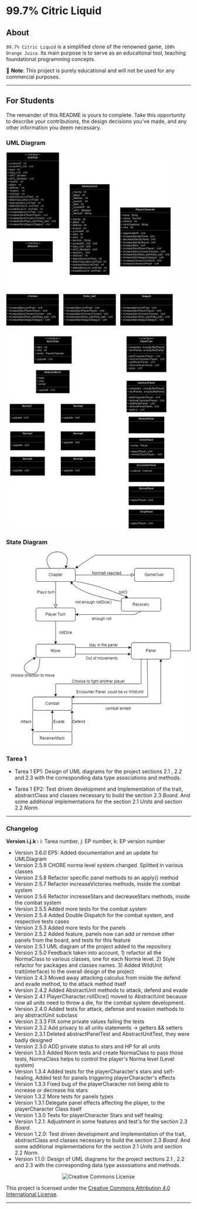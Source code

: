 # 99.7% Citric Liquid

## About

`99.7% Citric Liquid` is a simplified clone of the renowned game, `100% Orange Juice`. Its main
purpose is to serve as an educational tool, teaching foundational programming concepts.

📢 **Note**: This project is purely educational and will not be used for any commercial purposes.

---

## For Students

The remainder of this README is yours to complete. Take this opportunity to describe your
contributions, the design decisions you've made, and any other information you deem necessary.

### UML Diagram
![UML Diagram](/imagenes/UML99OrangeUiceDiagram.png  "UML Diagram")

### State Diagram
![Diagrama de estados](/imagenes/diagrama_estados2.png)

### Tarea 1

- Tarea 1 EP1: Design of UML diagrams for the project sections 2.1 , 2.2 and 2.3 with the corresponding data type associations and methods.

- Tarea 1 EP2: Test driven development and Implementation of the trait, abstractClass and classes necessary to build the section 2.3 _Board_. And some additional implementations for the section 2.1 _Units_ and section 2.2 _Norm_.

<hr>


### Changelog

**Version i.j.k :** i: Tarea number, j: EP number, k: EP version number

- Version 3.6.0 EP5: Added documentation and an update for UMLDiagram
- Version 2.5.9 CHORE norma level system changed. Splitted in various classes
- Version 2.5.8 Refactor specific panel methods to an apply() method
- Version 2.5.7 Refactor increaseVictories methods, inside the combat system
- Version 2.5.6 Refactor increaseStars and decreaseStars methods, inside the combat system
- Version 2.5.5 Added more tests for the combat system
- Version 2.5.4 Added Double Dispatch for the combat system, and respective tests cases
- Version 2.5.3 Added more tests for the panels
- Version 2.5.2 Added feature, panels now can add or remove other panels from the board, and tests for this feature
- Version 2.5.1 UML diagram of the project added to the repository
- Version 2.5.0 Feedback taken into account, 1) refactor all the NormaClass to various classes, one for each Norma level. 2) Style refactor for packages and classes names. 3) Added WildUnit trait(interface) to the overall design of the project
- Version 2.4.3 Moved away attacking calculus from inside the defend and evade method, to the attack method itself
- Version 2.4.2 Added AbstractUnit methods to attack, defend and evade
- Version 2.4.1 PlayerCharacter.rollDice() moved to AbstractUnit because now all units need to throw a die, for the combat system development.
- Version 2.4.0 Added tests for attack, defense and evasion methods to any abstractUnit subclass
- Version 2.3.3 FIX some private values failing the tests
- Version 2.3.2 Add privacy to all units statements -> getters && setters
- Version 2.3.1 Deleted abstractPanelTest and AbstractUnitTest, they were badly designed
- Version 2.3.0 ADD private status to stars and HP for all units
- Version 1.3.5 Added Norm tests and create NormaClass to pass those tests, NormaClass helps to control the player's Norma level (Level system)
- Version 1.3.4 Added tests for the playerCharacter's stars and self-healing, Added test for panels triggering playerCharacter's effects
- Version 1.3.3 Fixed bug of the playerCharacter not being able to increase or decrease his stars
- Version 1.3.2 More tests for panels types
- Version 1.3.1 Delegate panel effects affecting the player, to the playerCharacter Class itself
- Version 1.3.0 Tests for playerCharacter Stars and self healing
- Version 1.2.1: Adjustment in some features and test's for the section 2.3 _Board_.
- Version 1.2.0: Test driven development and Implementation of the trait, abstractClass and classes necessary to build the section 2.3 _Board_. And some additional implementations for the section 2.1 _Units_ and section 2.2 _Norm_.
- Version 1.1.0: Design of UML diagrams for the project sections 2.1 , 2.2 and 2.3 with the corresponding data type assosiations and methods.


<div style="text-align:center;">
    <img src="https://i.creativecommons.org/l/by/4.0/88x31.png" alt="Creative Commons License">
</div>

This project is licensed under the [Creative Commons Attribution 4.0 International License](http://creativecommons.org/licenses/by/4.0/).

---
